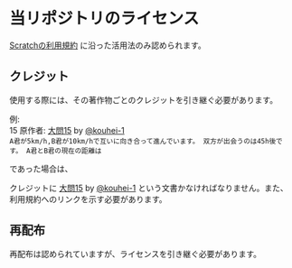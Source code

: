 # 当リポジトリのライセンス
[Scratchの利用規約](https://scratch.mit.edu/terms_of_use/) に沿った活用法のみ認められます。

## クレジット
使用する際には、その著作物ごとのクレジットを引き継ぐ必要があります。

例: \
15 原作者: [大問15](https://scratch.mit.edu/projects/example) by [@kouhei-1](https://scratch.mit.edu/users/kouhei-1) \
`A君が5km/h,B君が10km/hで互いに向き合って進んでいます。 双方が出会うのは45h後です。 A君とB君の現在の距離は`

であった場合は、

クレジットに [大問15](https://scratch.mit.edu/projects/example) by [@kouhei-1](https://scratch.mit.edu/users/kouhei-1) という文書かなければなりません。また、利用規約へのリンクを示す必要があります。

## 再配布
再配布は認められていますが、ライセンスを引き継ぐ必要があります。
